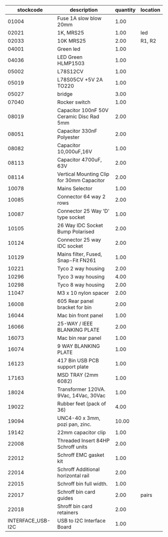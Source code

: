 |stockcode|description|quantity|location|
|---------|-----------|--------|--------|
|01004|Fuse 1A slow blow 20mm|1.00||
|02021|1K, MRS25|1.00|led|
|02033|10K MRS25|2.00|R1, R2|
|04001|Green led|1.00||
|04036|LED Green HLMP1503|1.00||
|05002|L78S12CV|1.00||
|05019|L78S05CV +5V 2A TO220|1.00||
|05027|bridge|3.00||
|07040|Rocker switch|1.00||
|08019|Capacitor 100nF 50V Ceramic Disc Rad 5mm|2.00||
|08051|Capacitor 330nF Polyester|2.00||
|08082|Capacitor 10,000uF,16V|1.00||
|08113|Capacitor 4700uF, 63V|2.00||
|08114|Vertical Mounting Clip for 30mm Capacitor|2.00||
|10078|Mains Selector|1.00||
|10085|Connector  64 way 2 rows|2.00||
|10087|Connector 25 Way 'D' type socket|1.00||
|10105|26 Way IDC Socket Bump Polarised|2.00||
|10124|Connector 25 way IDC socket|2.00||
|10129|Mains filter, Fused, Snap-Fit FN261|1.00||
|10221|Tyco 2 way housing|2.00||
|10296|Tyco 3 way housing|4.00||
|10298|Tyco 8 way housing|2.00||
|11047|M3 x 10 nylon spacer|2.00||
|16008|605 Rear panel bracket for bin|2.00||
|16044|Mac bin front panel|1.00||
|16066|25-WAY / IEEE BLANKING PLATE|2.00||
|16073|Mac bin rear panel|1.00||
|16074|9 WAY BLANKING PLATE|1.00||
|16123|417 Bin USB PCB support plate|1.00||
|17163|MSD TRAY (2mm 6082)|1.00||
|18024|Transformer 120VA. 9Vac, 14Vac, 30Vac|1.00||
|19022|Rubber feet (pack of 36)|4.00||
|19094|UNC4-40 x 3mm,  pozi pan, zinc.|10.00||
|19142|22mm capacitor clip|1.00||
|22008|Threaded Insert 84HP Schroff units|2.00||
|22012|Schroff EMC gasket kit|1.00||
|22014|Schroff Additional horizontal rail|2.00||
|22015|Schroff bin full width.|1.00||
|22017|Schroff bin card guides|2.00|pairs|
|22018|Shroff bin card retainers|2.00||
|INTERFACE_USB-I2C|USB to I2C Interface Board|1.00||

